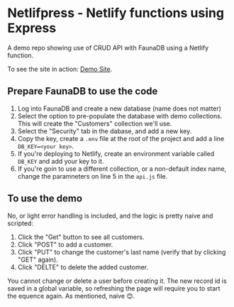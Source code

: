 # Netlifpress - Netlify functions using Express

A demo repo showing use of CRUD API with FaunaDB using a Netlify function.

To see the site in action: [Demo Site](https://netlifyfauna.netlify.com/).

## Prepare FaunaDB to use the code

1. Log into FaunaDB and create a new database (name does not matter)
1. Select the option to pre-populate the database with demo collections. This will create the "Customers" collection we'll use.
1. Select the "Security" tab in the dabase, and add a new key.
1. Copy the key, create a `.env` file at the root of the project and add a line `DB_KEY=<your key>`.
1. If you're deploying to Netlify, create an environment variable called `DB_KEY` and add your key to it.
1. If you're goin to use a different collection, or a non-default index name, change the paramneters on line 5 in the `api.js` file.

## To use the demo

No, or light error handling is included, and the logic is pretty naive and scripted:

1. Click the "Get" button to see all customers.
1. Click "POST" to add a customer.
1. Click "PUT" to change the customer's last name (verify that by clicking "GET" again).
1. Click "DELTE" to delete the added customer.

You cannot change or delete a user before creating it. The new record id is saved in a global variable, so refreshing the page will require you to start the equence again. As mentioned, naive 😊.
